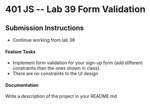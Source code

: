 401 JS --  Lab 39 Form Validation
===

## Submission Instructions
* Continue working from lab 38
 
#### Feature Tasks 
* Implement form validation for your sign-up form (add different constraints than the ones shown in class).
* There are no constraints to the UI design 

####  Documentation  
Write a description of the project in your README.md

